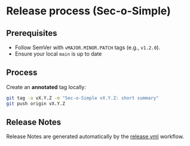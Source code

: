 # Release process (Sec-o-Simple)

## Prerequisites
- Follow SemVer with `vMAJOR.MINOR.PATCH` tags (e.g., `v1.2.0`).
- Ensure your local `main` is up to date

## Process
Create an **annotated** tag locally:
   ```bash
   git tag -a vX.Y.Z -m "Sec-o-Simple vX.Y.Z: short summary"
   git push origin vX.Y.Z
   ```

## Release Notes
Release Notes are generated automatically by the [release.yml](./github/workflows/release.yml) workflow.